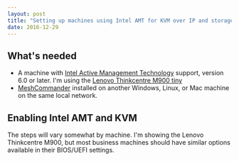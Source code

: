```yaml
---
layout: post
title: "Setting up machines using Intel AMT for KVM over IP and storage redirection"
date: 2016-12-29
---
```




## What's needed
- A machine with [Intel Active Management Technology](https://software.intel.com/sites/manageability/AMT_Implementation_and_Reference_Guide/default.htm?turl=WordDocuments%2Fkvmandintelamt.htm) support, version 6.0 or later. I'm using the [Lenovo Thinkcentre M900 tiny](http://shop.lenovo.com/us/en/desktops/thinkcentre/m-series-tiny/m900/?cid=us:sem|se|msn|kw_1|Lenovo__Desktop_M900|NX_Lenovo_SMB_Desktops)
- [MeshCommander](http://www.meshcommander.com/meshcommander) installed on another Windows, Linux, or Mac machine on the same local network.


## Enabling Intel AMT and KVM
The steps will vary somewhat by machine. I'm showing the Lenovo Thinkcentre M900, but most business machines should have similar options available in their BIOS/UEFI settings.

